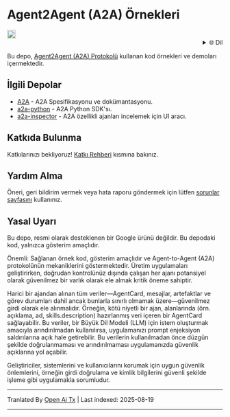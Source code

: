 # Agent2Agent (A2A) Örnekleri

<a href="https://studio.firebase.google.com/new?template=https%3A%2F%2Fgithub.com%2Fa2aproject%2Fa2a-samples%2Ftree%2Fmain%2F.firebase-studio">
  <picture>
    <source
      media="(prefers-color-scheme: dark)"
      srcset="https://cdn.firebasestudio.dev/btn/try_light_20.svg">
    <source
      media="(prefers-color-scheme: light)"
      srcset="https://cdn.firebasestudio.dev/btn/try_dark_20.svg">
    <img
      height="20"
      alt="Firebase Studio'da Dene"
      src="https://cdn.firebasestudio.dev/btn/try_blue_20.svg">
  </picture>
</a>

<div style="text-align: right;">
  <details>
    <summary>🌐 Dil</summary>
    <div style="text-align: center;">
      <a href="https://openaitx.github.io/view.html?user=a2aproject&project=a2a-samples&lang=en">English</a>
      | <a href="https://openaitx.github.io/view.html?user=a2aproject&project=a2a-samples&lang=zh-CN">简体中文</a>
      | <a href="https://openaitx.github.io/view.html?user=a2aproject&project=a2a-samples&lang=zh-TW">繁體中文</a>
      | <a href="https://openaitx.github.io/view.html?user=a2aproject&project=a2a-samples&lang=ja">日本語</a>
      | <a href="https://openaitx.github.io/view.html?user=a2aproject&project=a2a-samples&lang=ko">한국어</a>
      | <a href="https://openaitx.github.io/view.html?user=a2aproject&project=a2a-samples&lang=hi">हिन्दी</a>
      | <a href="https://openaitx.github.io/view.html?user=a2aproject&project=a2a-samples&lang=th">ไทย</a>
      | <a href="https://openaitx.github.io/view.html?user=a2aproject&project=a2a-samples&lang=fr">Français</a>
      | <a href="https://openaitx.github.io/view.html?user=a2aproject&project=a2a-samples&lang=de">Deutsch</a>
      | <a href="https://openaitx.github.io/view.html?user=a2aproject&project=a2a-samples&lang=es">Español</a>
      | <a href="https://openaitx.github.io/view.html?user=a2aproject&project=a2a-samples&lang=it">Italiano</a>
      | <a href="https://openaitx.github.io/view.html?user=a2aproject&project=a2a-samples&lang=ru">Русский</a>
      | <a href="https://openaitx.github.io/view.html?user=a2aproject&project=a2a-samples&lang=pt">Português</a>
      | <a href="https://openaitx.github.io/view.html?user=a2aproject&project=a2a-samples&lang=nl">Nederlands</a>
      | <a href="https://openaitx.github.io/view.html?user=a2aproject&project=a2a-samples&lang=pl">Polski</a>
      | <a href="https://openaitx.github.io/view.html?user=a2aproject&project=a2a-samples&lang=ar">العربية</a>
      | <a href="https://openaitx.github.io/view.html?user=a2aproject&project=a2a-samples&lang=fa">فارسی</a>
      | <a href="https://openaitx.github.io/view.html?user=a2aproject&project=a2a-samples&lang=tr">Türkçe</a>
      | <a href="https://openaitx.github.io/view.html?user=a2aproject&project=a2a-samples&lang=vi">Tiếng Việt</a>
      | <a href="https://openaitx.github.io/view.html?user=a2aproject&project=a2a-samples&lang=tr">Türkçe</a>
    </div>
  </details>
</div>

Bu depo, [Agent2Agent (A2A) Protokolü](https://goo.gle/a2a) kullanan kod örnekleri ve demoları içermektedir.

## İlgili Depolar

- [A2A](https://github.com/a2aproject/A2A) - A2A Spesifikasyonu ve dokümantasyonu.
- [a2a-python](https://github.com/a2aproject/a2a-python) - A2A Python SDK'sı.
- [a2a-inspector](https://github.com/a2aproject/a2a-inspector) - A2A özellikli ajanları incelemek için UI aracı.

## Katkıda Bulunma

Katkılarınızı bekliyoruz! [Katkı Rehberi](https://raw.githubusercontent.com/a2aproject/a2a-samples/main/CONTRIBUTING.md) kısmına bakınız.

## Yardım Alma

Öneri, geri bildirim vermek veya hata raporu göndermek için lütfen [sorunlar sayfasını](https://github.com/a2aproject/a2a-samples/issues) kullanınız.

## Yasal Uyarı

Bu depo, resmi olarak desteklenen bir Google ürünü değildir. Bu depodaki kod, yalnızca gösterim amaçlıdır.

Önemli: Sağlanan örnek kod, gösterim amaçlıdır ve Agent-to-Agent (A2A) protokolünün mekaniklerini göstermektedir. Üretim uygulamaları geliştirirken, doğrudan kontrolünüz dışında çalışan her ajanı potansiyel olarak güvenilmez bir varlık olarak ele almak kritik öneme sahiptir.

Harici bir ajandan alınan tüm veriler—AgentCard, mesajlar, artefaktlar ve görev durumları dahil ancak bunlarla sınırlı olmamak üzere—güvenilmez girdi olarak ele alınmalıdır. Örneğin, kötü niyetli bir ajan, alanlarında (örn. açıklama, ad, skills.description) hazırlanmış veri içeren bir AgentCard sağlayabilir. Bu veriler, bir Büyük Dil Modeli (LLM) için istem oluşturmak amacıyla arındırılmadan kullanılırsa, uygulamanızı prompt enjeksiyon saldırılarına açık hale getirebilir. Bu verilerin kullanılmadan önce düzgün şekilde doğrulanmaması ve arındırılmaması uygulamanızda güvenlik açıklarına yol açabilir.

Geliştiriciler, sistemlerini ve kullanıcılarını korumak için uygun güvenlik önlemlerini, örneğin girdi doğrulama ve kimlik bilgilerini güvenli şekilde işleme gibi uygulamakla sorumludur.


---

Tranlated By [Open Ai Tx](https://github.com/OpenAiTx/OpenAiTx) | Last indexed: 2025-08-19

---